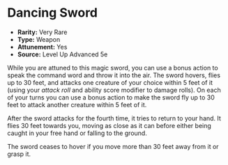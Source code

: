 # Dancing Sword

- **Rarity:** Very Rare
- **Type:** Weapon
- **Attunement:** Yes
- **Source:** Level Up Advanced 5e

While you are attuned to this magic sword, you can use a bonus action to speak the command word and throw it into the air. The sword hovers, flies up to 30 feet, and attacks one creature of your choice within 5 feet of it (using your _attack roll_  and ability score modifier to damage rolls). On each of your turns you can use a bonus action to make the sword fly up to 30 feet to attack another creature within 5 feet of it. 

After the sword attacks for the fourth time, it tries to return to your hand. It flies 30 feet towards you, moving as close as it can before either being caught in your free hand or falling to the ground.

The sword ceases to hover if you move more than 30 feet away from it or grasp it.
